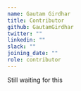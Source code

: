 ```yaml
---
name: Gautam Girdhar
title: Contributor
github: GautamGirdhar
twitter: ""
linkedin: ""
slack: ""
joining_date: ""
role: contributor
---
```


Still waiting for this
